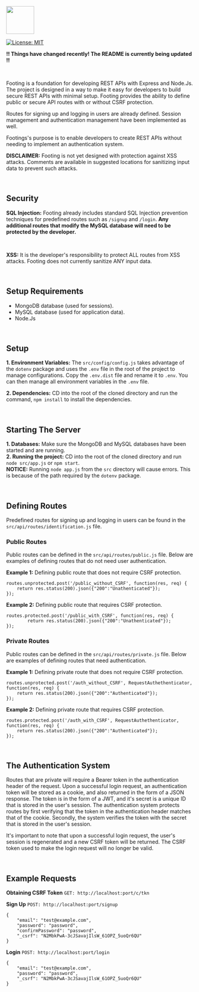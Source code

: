 
<img height="75" src="https://i.ibb.co/WH9x7hN/logo.png">
<p>
	<a href="https://opensource.org/licenses/MIT"><img src="https://img.shields.io/badge/License-MIT-blue.svg" alt="License: MIT"></a>
</p>

**!! Things have changed recently! The README is currently being updated !!** 

<br />

Footing is a foundation for developing REST APIs with Express and Node.Js. The project is designed in a way to make it easy for developers to build secure REST APIs with minimal setup. Footing provides the ability to define public or secure API routes with or without CSRF protection. 

Routes for signing up and logging in users are already defined. Session management and authentication management have been implemented as well. 

Footings's purpose is to enable developers to create REST APIs without needing to implement an authentication system. 

**DISCLAIMER:** Footing is not yet designed with protection against XSS attacks. Comments are available in suggested locations for sanitizing input data to prevent such attacks.  

<br />

## Security 
**SQL Injection:** Footing already includes standard SQL Injection prevention techniques for predefined routes such as `/signup` and `/login`. __Any additional routes that modify the MySQL database will need to be protected by the developer.__ 

<br/>

**XSS:** It is the developer's responsibility to protect ALL routes from XSS attacks. Footing does not currently sanitize ANY input data.


<br />

## Setup Requirements
  - MongoDB database (used for sessions).
  - MySQL database (used for application data).
  - Node.Js

<br />

## Setup
**1. Environment Variables:** The `src/config/config.js` takes advantage of the `dotenv` package and uses the `.env` file in the root of the project to manage configurations. Copy the `.env.dist` file and rename it to `.env`. You can then manage all environment variables in the `.env` file.

**2. Dependencies:** CD into the root of the cloned directory and run the command, `npm install` to install the dependencies.

<br />

## Starting The Server
**1. Databases:** Make sure the MongoDB and MySQL databases have been started and are running.  
**2. Running the project:** CD into the root of the cloned directory and run `node src/app.js` or `npm start`.    
**NOTICE:** Running `node app.js` from the `src` directory will cause errors. This is because of the path required by the `dotenv` package.

<br />

## Defining Routes

Predefined routes for signing up and logging in users can be found in the `src/api/routes/identification.js` file.  

### Public Routes
Public routes can be defined in the `src/api/routes/public.js` file. Below are examples of defining routes that do not need user authentication.

**Example 1:** Defining public route that does not require CSRF protection.
~~~
routes.unprotected.post('/public_without_CSRF', function(res, req) {
    return res.status(200).json({"200":"Unathenticated"});
});
~~~
**Example 2:** Defining public route that requires CSRF protection.
~~~
routes.protected.post('/public_with_CSRF', function(res, req) {
		return res.status(200).json({"200":"Unathenticated"});
});
~~~

### Private Routes
Public routes can be defined in the `src/api/routes/private.js` file. Below are examples of defining routes that need authentication.

**Example 1:** Defining private route that does not require CSRF protection.
~~~
routes.unprotected.post('/auth_without_CSRF', RequestAuthethenticator, function(res, req) {
    return res.status(200).json({"200":"Authenticated"});
});
~~~
**Example 2:** Defining private route that requires CSRF protection.
~~~
routes.protected.post('/auth_with_CSRF', RequestAuthethenticator, function(res, req) {
    return res.status(200).json({"200":"Authenticated"});
});
~~~

<br />

## The Authentication System
Routes that are private will require a Bearer token in the authentication header of the request. Upon a successful login request, an authentication token will be stored as a cookie, and also returned in the form of a JSON response. The token is in the form of a JWT, and it's secret is a unique ID that is stored in the user's session. The authentication system protects routes by first verifying that the token in the authentication header matches that of the cookie. Secondly, the system verifies the token with the secret that is stored in the user's session.

It's important to note that upon a successful login request, the user's session is regenerated and a new CSRF token will be returned. The CSRF token used to make the login request will no longer be valid.

<br />

## Example Requests
**Obtaining CSRF Token**
`GET: http://localhost:port/c/tkn`

**Sign Up**
`POST: http://localhost:port/signup`
~~~
{
	"email": "test@example.com",
	"password": "password",
	"confirmPassword": "password",
	"_csrf": "N2MbkPwA-3cJSavajIlsW_61OPZ_5uoQr6QU"
}
~~~
**Login**
`POST: http://localhost:port/login`
~~~
{
	"email": "test@example.com",
	"password": "password",
	"_csrf": "N2MbkPwA-3cJSavajIlsW_61OPZ_5uoQr6QU"
}
~~~
